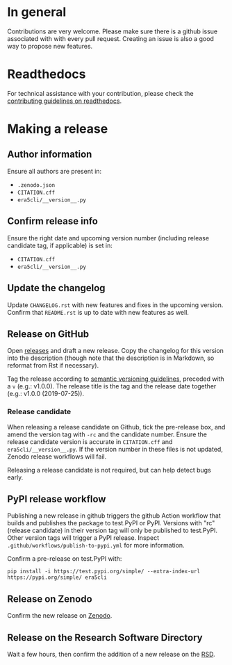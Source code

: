 # In general
Contributions are very welcome. Please make sure there is a github issue
associated with with every pull request. Creating an issue is also a good
way to propose new features.

# Readthedocs
For technical assistance with your contribution, please check the [contributing
guidelines on
readthedocs](https://era5cli.readthedocs.io/en/latest/contribute.html).

# Making a release

## Author information
Ensure all authors are present in:

- `.zenodo.json`
- `CITATION.cff`
- `era5cli/__version__.py`

## Confirm release info
Ensure the right date and upcoming version number (including release candidate
tag, if applicable) is set in:

- `CITATION.cff`
- `era5cli/__version__.py`

## Update the changelog
Update `CHANGELOG.rst` with new features and fixes in the upcoming version.
Confirm that `README.rst` is up to date with new features as well.

## Release on GitHub
Open [releases](https://github.com/eWaterCycle/era5cli/releases) and draft a new
release. Copy the changelog for this version into the description (though note
that the description is in Markdown, so reformat from Rst if necessary).

Tag the release according to [semantic versioning
guidelines](https://semver.org/), preceded with a `v` (e.g.: v1.0.0). The
release title is the tag and the release date together (e.g.: v1.0.0
(2019-07-25)).

### Release candidate
When releasing a release candidate on Github, tick the pre-release box, and
amend the version tag with `-rc` and the candidate number. Ensure the release
candidate version is accurate in `CITATION.cff` and `era5cli/__version__.py`.
If the version number in these files is not updated, Zenodo release
workflows will fail.

Releasing a release candidate is not required, but can help detect bugs early.

## PyPI release workflow
Publishing a new release in github triggers the github Action workflow that
builds and publishes the package to test.PyPI or PyPI. Versions with "rc"
(release candidate) in their version tag will only be published to test.PyPI.
Other version tags will trigger a PyPI release. Inspect
`.github/workflows/publish-to-pypi.yml` for more information.

Confirm a pre-release on test.PyPI with:
```
pip install -i https://test.pypi.org/simple/ --extra-index-url https://pypi.org/simple/ era5cli
```

## Release on Zenodo
Confirm the new release on [Zenodo](https://doi.org/10.5281/zenodo.3252665).

## Release on the Research Software Directory
Wait a few hours, then confirm the addition of a new release on the
[RSD](https://www.research-software.nl/software/era5cli).
